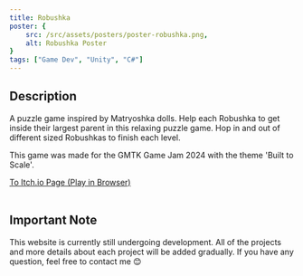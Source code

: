 ```yaml
---
title: Robushka
poster: {
    src: /src/assets/posters/poster-robushka.png,
    alt: Robushka Poster
}
tags: ["Game Dev", "Unity", "C#"]
---
```


## Description
A puzzle game inspired by Matryoshka dolls. Help each Robushka to get inside their largest parent in this relaxing puzzle game.  Hop in and out of different sized Robushkas to finish each level. 

This game was made for the GMTK Game Jam 2024 with the theme 'Built to Scale'.

<a href="https://noart278.itch.io/robushka" target="_blank" rel="noopener noreferrer">To Itch.io Page (Play in Browser)</a><br><br>

## Important Note
This website is currently still undergoing development. All of the projects and more details about each project will be added gradually. If you have any question, feel free to contact me 😊